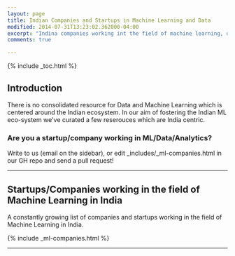 ```yaml
---
layout: page
title: Indian Companies and Startups in Machine Learning and Data
modified: 2014-07-31T13:23:02.362000-04:00
excerpt: "Indina companies working int the field of machine learning, data and analytics"
comments: true

---
```


{% include _toc.html %}

## Introduction

There is no consolidated resource for Data and Machine Learning which is centered around the Indian ecosystem. In our aim of fostering the Indian ML eco-system we've curated a few reserouces which are India centric.

### Are you a startup/company working in ML/Data/Analytics?

Write to us (email on the sidebar), or edit _includes/_ml-companies.html in our GH repo and send a pull request!


---

## Startups/Companies working in the field of Machine Learning in India

A constantly growing list of companies and startups working in the field of Machine Learning in India.


{% include _ml-companies.html %}

---
